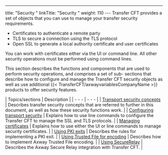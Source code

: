 ---
title: "Security "
linkTitle: "Security "
weight: 110
--- Transfer CFT provides a set of objects that you can use to manage your
transfer security requirements.

- Certificates to
    authenticate a remote party
- TLS to secure
    a connection using the TLS protocol
- Open SSL to
    generate a local authority certificate and user certificates

You can work with certificates either via the UI or command line.
All other security operations must be performed using command lines.

This section describes the functions and components that are used to perform
security operations, and comprises a set of sub- sections that describe how to configure
and manage the Transfer CFT security objects as well as use additional {{< TransferCFT/axwayvariablesCompanyName  >}} products to offer security features.

| Topics/sections  | Description  |
| - - - | - - - |
| [Transport security concepts](transport_security_concepts_start_here) | Describes transfer security concepts that are referred to further in this document, as well as how these security functions work. |
| [Configuring transport security](configuring_transport_security_start_here#CFT_Configuration) | Explains how to use line commands to configure the Transfer CFT to manage the SSL and TLS protocols. |
| [Managing certificates](certificates#Managing%20certificates:%20Start%20here) | Explains how to use either the UI or line commands to manage security certificates. |
| [Using PKI exits](using_pki_exits_start_here#Using_PKI_exits__Start_here) | Describes the rules for implementing a PKI exit. |
| [Using Trusted File for encoding](tf_overview_cft)  | Describes how to implement Axway Trusted File encoding.  |
| [Using SecureRelay](sr_overview)  | Describes the Axway Secure Relay integration with Transfer CFT.  |

